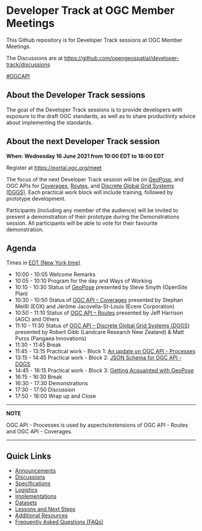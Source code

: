# Developer Track at OGC Member Meetings


This Github repository is for Developer Track sessions at OGC Member Meetings.

The Discussions are at https://github.com/opengeospatial/developer-track/discussions

[#OGCAPI](https://twitter.com/hashtag/OGCAPI)

About the Developer Track sessions
----------------

The goal of the Developer Track sessions is to provide developers with exposure to the draft OGC standards, as well as to share productivity advice about implementing the standards.

About the next Developer Track session
----------------

**When: Wednesday 16 June 2021 from 10:00 EDT to 18:00 EDT**

Register at https://portal.ogc.org/meet

The focus of the next Developer Track session will be on [GeoPose](https://www.ogc.org/projects/groups/geoposeswg), and OGC APIs for [Coverages](https://github.com/opengeospatial/ogcapi-coverages), [Routes](https://github.com/opengeospatial/ogcapi-routes), and [Discrete Global Grid Systems (DGGS)](https://github.com/opengeospatial/ogcapi-discrete-global-grid-systems). Each practical work block will include training, followed by prototype development.

Participants (including any member of the audience) will be invited to present a demonstration of their prototype during the Demonstrations session. All participants will be able to vote for their favourite demonstration.



Agenda
------

Times in [EDT (New York time)](https://www.timeanddate.com/worldclock/usa/new-york)

* 10:00 - 10:05 Welcome Remarks
* 10:05 - 10:10 Program for the day and Ways of Working
* 10:10 - 10:30 Status of [GeoPose](https://github.com/opengeospatial/GeoPose) presented by Steve Smyth (OpenSite Plan)
* 10:30 - 10:50 Status of [OGC API – Coverages](https://ogcapi.ogc.org/coverages) presented by Stephan Meißl (EOX) and Jérôme Jacovella-St-Louis (Ecere Corporation)
* 10:50 - 11:10 Status of [OGC API – Routes](https://ogcapi.ogc.org/routes) presented by Jeff Harrison (AGC) and Others
* 11:10 - 11:30 Status of [OGC API – Discrete Global Grid Systems (DGGS)](https://ogcapi.ogc.org/dggs/) presented by Robert Gibb (Landcare Research New Zealand) & Matt Purss (Pangaea Innovations)
* 11:30 - 11:45 Break
* 11:45 - 13:15 Practical work - Block 1: [An update on OGC API - Processes](https://github.com/opengeospatial/developer-track/blob/main/abstracts/20210616_Event/AnUpdateOnOGCAPIProcesses.adoc)
* 13:15 - 14:45 Practical work - Block 2: [JSON Schema for OGC API - DGGS](https://github.com/opengeospatial/developer-track/blob/main/abstracts/20210616_Event/JSONSchemaForOGCAPIDGGS.adoc)
* 14:45 - 16:15 Practical work - Block 3: [Getting Acquainted with GeoPose](https://github.com/opengeospatial/developer-track/blob/main/abstracts/20210616_Event/GettingAcquaintedWithGeoPose.adoc)
* 16:15 - 16:30 Break
* 16:30 - 17:30 Demonstrations
* 17:30 - 17:50 Discussion
* 17:50 - 18:00 Wrap up and Close

---
**NOTE**

OGC API - Processes is used by aspects/extensions of OGC API - Routes and OGC API - Coverages.

---


Quick Links
------

* [Announcements](https://github.com/opengeospatial/developer-track/discussions/6)
* [Discussions](https://github.com/opengeospatial/developer-track/discussions)
* [Specifications](./specs.adoc)
* [Logistics](./logistics.adoc)
* [Implementations](./implementations.adoc)
* [Datasets](./Shared_Datasets/README.md)
* [Lessons and Next Steps](./lessonsAndNextSteps.adoc)
* [Additional Resources](./additionalResources.adoc)
* [Frequently Asked Questions (FAQs)](./FAQ.adoc)
